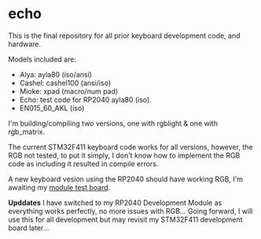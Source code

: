 # echo
This is the final repository for all prior keyboard development code, and hardware.

Models included are: 
+ Alya: ayla80 (iso/ansi)
+ Cashel: cashel100 (ansi/iso)
+ Mioke: xpad (macro/num pad)
+ Echo: test code for RP2040 ayla80 (iso).
+ EN015_60_AKL (iso)

I'm building/compiling two versions, one with rgblight & one with rgb_matrix.

The current STM32F411 keyboard code works for all versions, however, the RGB not tested, to put it simply, I don't know how to implement the RGB code as including it resulted in compile errors.

A new keyboard vesion using the RP2040 should have working RGB, I'm awaiting my [module test board](https://hackaday.io/project/198392/log/237192-rp2040-version).

**Upddates**
I have switched to my RP2040 Development Module as everything works perfectly, no more issues with RGB...
Going forward, I will use this for all development but may revisit my STM32F411 development board later...
